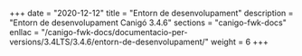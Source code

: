 +++
date        = "2020-12-12"
title       = "Entorn de desenvolupament"
description = "Entorn de desenvolupament Canigó 3.4.6"
sections    = "canigo-fwk-docs"
enllac		= "/canigo-fwk-docs/documentacio-per-versions/3.4LTS/3.4.6/entorn-de-desenvolupament/"
weight		= 6
+++
